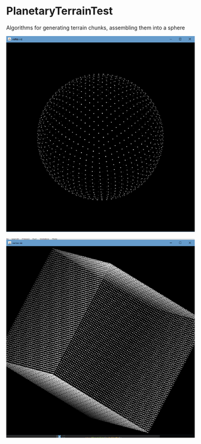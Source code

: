 # PlanetaryTerrainTest
Algorithms for generating terrain chunks, assembling them into a sphere

![sphere](/screenshots/sphere-verts.png "sphere")

![cube](/screenshots/cube-verts.png "cube")
